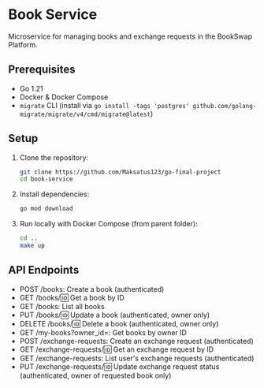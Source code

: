 # Book Service

Microservice for managing books and exchange requests in the BookSwap Platform.

## Prerequisites

- Go 1.21
- Docker & Docker Compose
- `migrate` CLI (install via `go install -tags 'postgres' github.com/golang-migrate/migrate/v4/cmd/migrate@latest`)

## Setup

1. Clone the repository:

   ```bash
   git clone https://github.com/Maksatus123/go-final-project
   cd book-service
   ```

1. Install dependencies:

   ```bash
   go mod download
   ```

1. Run locally with Docker Compose (from parent folder):
   ```bash
   cd ..
   make up
   ```

## API Endpoints

- POST /books: Create a book (authenticated)
- GET /books/:id: Get a book by ID
- GET /books: List all books
- PUT /books/:id: Update a book (authenticated, owner only)
- DELETE /books/:id: Delete a book (authenticated, owner only)
- GET /my-books?owner_id=<id>: Get books by owner ID
- POST /exchange-requests: Create an exchange request (authenticated)
- GET /exchange-requests/:id: Get an exchange request by ID
- GET /exchange-requests: List user's exchange requests (authenticated)
- PUT /exchange-requests/:id: Update exchange request status (authenticated, owner of requested book only)

